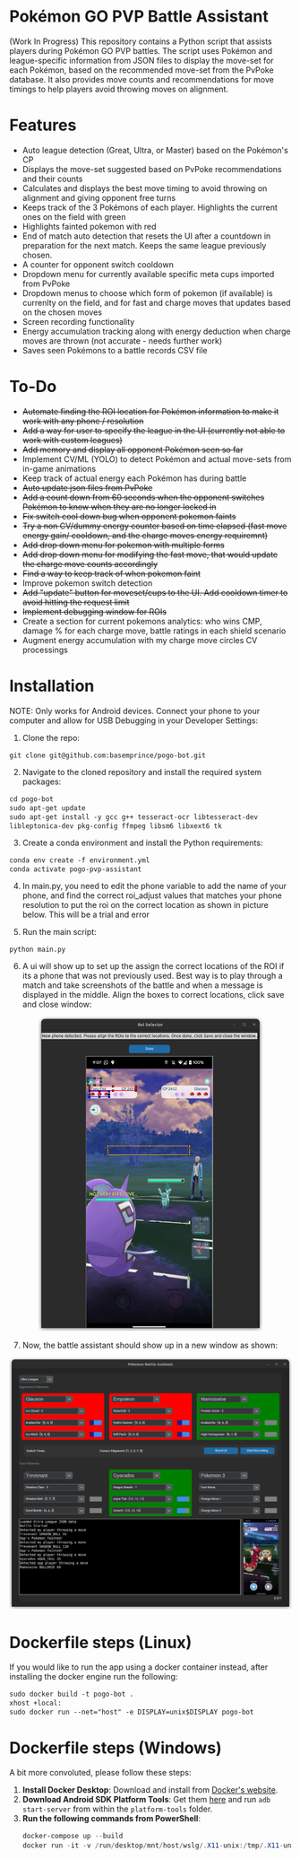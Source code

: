 # Pokémon GO PVP Battle Assistant

(Work In Progress) This repository contains a Python script that assists players during Pokémon GO PVP battles. The script uses Pokémon and league-specific information from JSON files to display the move-set for each Pokémon, based on the recommended move-set from the PvPoke database. It also provides move counts and recommendations for move timings to help players avoid throwing moves on alignment.

# Features
* Auto league detection (Great, Ultra, or Master) based on the Pokémon's CP
* Displays the move-set suggested based on PvPoke recommendations and their counts
* Calculates and displays the best move timing to avoid throwing on alignment and giving opponent free turns
* Keeps track of the 3 Pokémons of each player. Highlights the current ones on the field with green
* Highlights fainted pokemon with red
* End of match auto detection that resets the UI after a countdown in preparation for the next match. Keeps the same league previously chosen.
* A counter for opponent switch cooldown
* Dropdown menu for currently available specific meta cups imported from PvPoke
* Dropdown menus to choose which form of pokemon (if available) is currenlty on the field, and for fast and charge moves that updates based on the chosen moves
* Screen recording functionality
* Energy accumulation tracking along with energy deduction when charge moves are thrown (not accurate - needs further work)
* Saves seen Pokémons to a battle records CSV file

# To-Do
* <del> Automate finding the ROI location for Pokémon information to make it work with any phone / resolution
* <del> Add a way for user to specify the league in the UI (currently not able to work with custom leagues)
* <del> Add memory and display all opponent Pokémon seen so far
* Implement CV/ML (YOLO) to detect Pokémon and actual move-sets from in-game animations
* Keep track of actual energy each Pokémon has during battle
* <del> Auto update json files from PvPoke
* <del> Add a count down from 60 seconds when the opponent switches Pokémon to know when they are no longer locked in
* <del> Fix switch cool down bug when opponent pokemon faints
* <del> Try a non CV/dummy energy counter based on time elapsed (fast move energy gain/ cooldown, and the charge moves energy requiremnt)
* <del> Add drop down menu for pokemon with multiple forms
* <del> Add drop down menu for modifying the fast move, that would update the charge move counts accordingly
* <del> Find a way to keep track of when pokemon faint
* Improve pokemon switch detection
* <del> Add "update" button for moveset/cups to the UI. Add cooldown timer to avoid hitting the request limit
* <del> Implement debugging window for ROIs
* Create a section for current pokemons analytics: who wins CMP, damage % for each charge move, battle ratings in each shield scenario
* Augment energy accumulation with my charge move circles CV processings

# Installation
NOTE: Only works for Android devices. Connect your phone to your computer and allow for USB Debugging in your Developer Settings:

1. Clone the repo: 
```
git clone git@github.com:basemprince/pogo-bot.git
```
2. Navigate to the cloned repository and install the required system packages:
```
cd pogo-bot
sudo apt-get update
sudo apt-get install -y gcc g++ tesseract-ocr libtesseract-dev libleptonica-dev pkg-config ffmpeg libsm6 libxext6 tk
```
3. Create a conda environment and install the Python requirements:
```
conda env create -f environment.yml
conda activate pogo-pvp-assistant
```
4. In main.py, you need to edit the phone variable to add the name of your phone, and find the correct roi_adjust values that matches your phone resolution to put the roi on the correct location as shown in picture below. This will be a trial and error

5. Run the main script:
```
python main.py
```
6. A ui will show up to set up the assign the correct locations of the ROI if its a phone that was not previously used. Best way is to play through a match and take screenshots of the battle and when a message is displayed in the middle. Align the boxes to correct locations, click save and close window:
<p align="center">
<img src="templates/roi_selector.png" width="400">
</p>


7. Now, the battle assistant should show up in a new window as shown:
<p align="center">
<img src="templates/app-ui.png" width="600">
</p>

# Dockerfile steps (Linux)
If you would like to run the app using a docker container instead, after installing the docker engine run the following:
```
sudo docker build -t pogo-bot .
xhost +local:
sudo docker run --net="host" -e DISPLAY=unix$DISPLAY pogo-bot

```

# Dockerfile steps (Windows)
A bit more convoluted, please follow these steps:

1. **Install Docker Desktop**: Download and install from [Docker's website](https://www.docker.com/products/docker-desktop).
2. **Download Android SDK Platform Tools**: Get them [here](https://developer.android.com/tools/releases/platform-tools) and run `adb start-server` from within the `platform-tools` folder.
3. **Run the following commands from PowerShell**:
   ```powershell
   docker-compose up --build
   docker run -it -v /run/desktop/mnt/host/wslg/.X11-unix:/tmp/.X11-unix -v /run/desktop/mnt/host/wslg:/mnt/wslg -e DISPLAY=:0 -e WAYLAND_DISPLAY=wayland-0 -e XDG_RUNTIME_DIR=/mnt/wslg/runtime-dir -e PULSE_SERVER=/mnt/wslg/PulseServer pogo-pvp-assistant-img

